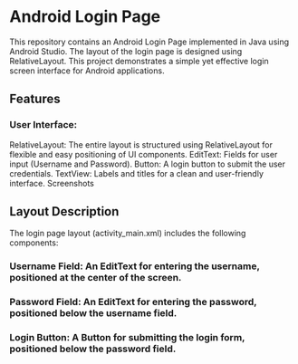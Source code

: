 # Android Login Page
This repository contains an Android Login Page implemented in Java using Android Studio. The layout of the login page is designed using RelativeLayout. This project demonstrates a simple yet effective login screen interface for Android applications.

## Features
### User Interface:
RelativeLayout: The entire layout is structured using RelativeLayout for flexible and easy positioning of UI components.
EditText: Fields for user input (Username and Password).
Button: A login button to submit the user credentials.
TextView: Labels and titles for a clean and user-friendly interface.
Screenshots

## Layout Description
The login page layout (activity_main.xml) includes the following components:

### Username Field: An EditText for entering the username, positioned at the center of the screen.
### Password Field: An EditText for entering the password, positioned below the username field.
### Login Button: A Button for submitting the login form, positioned below the password field.
